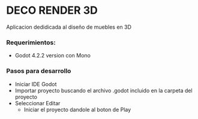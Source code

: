 # DECO RENDER 3D

Aplicacion dedidicada al diseño de muebles en 3D 

### Requerimientos:
- Godot 4.2.2 version con Mono

### Pasos para desarrollo
- Iniciar IDE Godot
- Importar proyecto buscando el archivo .godot incluido en la carpeta del proyecto
- Seleccionar Editar
  - Iniciar el proyecto dandole al boton de Play
